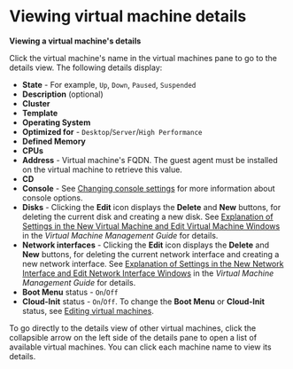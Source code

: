 # Viewing virtual machine details

**Viewing a virtual machine's details**

Click the virtual machine's name in the virtual machines pane to go to the details view. The following details display:

* **State** - For example, `Up`, `Down`, `Paused`, `Suspended`
* **Description** (optional)
* **Cluster**
* **Template**
* **Operating System**
* **Optimized for** - `Desktop`/`Server`/`High Performance`
* **Defined Memory**
* **CPUs**
* **Address** - Virtual machine's FQDN. The guest agent must be installed on the virtual machine to retrieve this value.
* **CD**
* **Console** - See [Changing console settings](../Changing_console_settings) for more information about console options.
* **Disks** - Clicking the **Edit** icon displays the **Delete** and **New** buttons, for deleting the current disk and creating a new disk. See  [Explanation of Settings in the New Virtual Machine and Edit Virtual Machine Windows](https://access.redhat.com/documentation/en-us/red_hat_virtualization/4.2/html-single/virtual_machine_management_guide/#Virtual_Machine_General_settings_explained) in the *Virtual Machine Management Guide* for details.
* **Network interfaces** - Clicking the **Edit** icon displays the **Delete** and **New** buttons, for deleting the current network interface and creating a new network interface. See [Explanation of Settings in the New Network Interface and Edit Network Interface Windows](https://access.redhat.com/documentation/en-us/red_hat_virtualization/4.2/html-single/virtual_machine_management_guide/#Virtual_Machine_Network_Interface_dialogue_entries) in the *Virtual Machine Management Guide* for details.
* **Boot Menu** status - `On`/`Off`
* **Cloud-Init** status - `On`/`Off`. To change the **Boot Menu** or **Cloud-Init** status, see [Editing virtual machines](../Editing_virtual_machines).

To go directly to the details view of other virtual machines, click the collapsible arrow on the left side of the details pane to open a list of available virtual machines. You can click each machine name to view its details.

